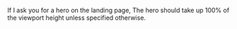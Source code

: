 If I ask you for a hero on the landing page, The hero should take up 100% of the viewport height unless specified otherwise. 

